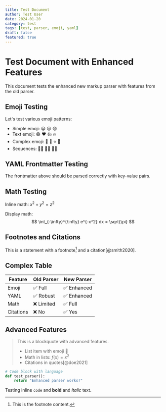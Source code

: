 ```yaml
---
title: Test Document
author: Test User
date: 2024-01-20
category: test
tags: [test, parser, emoji, yaml]
draft: false
featured: true
---
```


# Test Document with Enhanced Features

This document tests the enhanced new markup parser with features from the old parser.

## Emoji Testing

Let's test various emoji patterns:

- Simple emoji: 😀 😃 😄
- Text emoji: :smile: :heart: :thumbsup: :fire:
- Complex emoji: 🎉 🚀 ⭐ 💯
- Sequences: 👍🏻 👨‍💻 🏳️‍🌈

## YAML Frontmatter Testing

The frontmatter above should be parsed correctly with key-value pairs.

## Math Testing

Inline math: $x^2 + y^2 = z^2$

Display math:
$$
\int_{-\infty}^{\infty} e^{-x^2} dx = \sqrt{\pi}
$$

## Footnotes and Citations

This is a statement with a footnote[^1] and a citation[@smith2020].

[^1]: This is the footnote content.

## Complex Table

| Feature | Old Parser | New Parser |
|---------|------------|------------|
| Emoji   | ✅ Full    | ✅ Enhanced |
| YAML    | ✅ Robust  | ✅ Enhanced |
| Math    | ❌ Limited | ✅ Full     |
| Citations| ❌ No     | ✅ Yes      |

## Advanced Features

> This is a blockquote with advanced features.
> 
> - List item with emoji :rocket:
> - Math in lists: $f(x) = x^2$
> - Citations in quotes[@doe2021]

```python
# Code block with language
def test_parser():
    return "Enhanced parser works!"
```

Testing inline `code` and **bold** and *italic* text.
